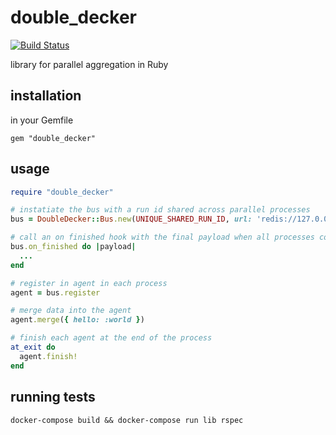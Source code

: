 # double_decker

[![Build Status](http://drone.skinnyjames.net/api/badges/skinnyjames/double_decker/status.svg?ref=refs/heads/main)](http://drone.skinnyjames.net/skinnyjames/double_decker)

library for parallel aggregation in Ruby

## installation

in your Gemfile

`gem "double_decker"`

## usage

```ruby
require "double_decker"

# instatiate the bus with a run id shared across parallel processes
bus = DoubleDecker::Bus.new(UNIQUE_SHARED_RUN_ID, url: 'redis://127.0.0.1')

# call an on finished hook with the final payload when all processes complete
bus.on_finished do |payload|
  ...
end

# register in agent in each process
agent = bus.register

# merge data into the agent
agent.merge({ hello: :world })

# finish each agent at the end of the process
at_exit do
  agent.finish!
end
```
## running tests
`docker-compose build && docker-compose run lib rspec`



